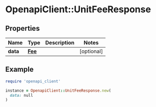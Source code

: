 # OpenapiClient::UnitFeeResponse

## Properties

| Name | Type | Description | Notes |
| ---- | ---- | ----------- | ----- |
| **data** | [**Fee**](Fee.md) |  | [optional] |

## Example

```ruby
require 'openapi_client'

instance = OpenapiClient::UnitFeeResponse.new(
  data: null
)
```

